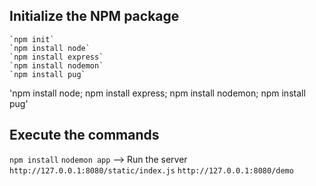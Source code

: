 ## Initialize the NPM package
    `npm init`
    `npm install node`
    `npm install express`
    `npm install nodemon`
    `npm install pug`
    
'npm install node; npm install express; npm install nodemon; npm install pug'

## Execute the commands
`npm install`
`nodemon app` --> Run the server
`http://127.0.0.1:8080/static/index.js`
`http://127.0.0.1:8080/demo`
